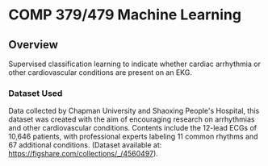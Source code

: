 # COMP 379/479 Machine Learning

## Overview
Supervised classification learning to indicate whether cardiac arrhythmia or other cardiovascular conditions are present on an EKG.

### Dataset Used
Data collected by Chapman University and Shaoxing People's Hospital, this dataset was created with the aim of encouraging research on arrhythmias and other cardiovascular conditions. Contents include the 12-lead ECGs of 10,646 patients, with professional experts labeling 11 common rhythms and 67 additional conditions. 
(Dataset available at: https://figshare.com/collections/_/4560497).